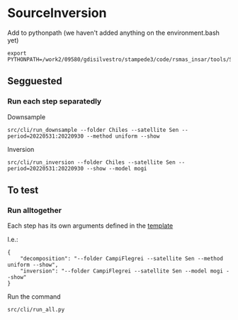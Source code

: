 # SourceInversion

Add to pythonpath (we haven't added anything on the environment.bash yet)
```
export PYTHONPATH=/work2/09580/gdisilvestro/stampede3/code/rsmas_insar/tools/SourceInversion:$PYTHONPATH
```

## Segguested
### Run each step separatedly

Downsample
```
src/cli/run_downsample --folder Chiles --satellite Sen --period=20220531:20220930 --method uniform --show
```

Inversion
```
src/cli/run_inversion --folder Chiles --satellite Sen --period=20220531:20220930 --show --model mogi
```

## To test
### Run alltogether

Each step has its own arguments defined in the [template](template.json)

I.e.:
```
{
    "decomposition": "--folder CampiFlegrei --satellite Sen --method uniform --show",
    "inversion": "--folder CampiFlegrei --satellite Sen --model mogi --show"
}
```
Run the command

```
src/cli/run_all.py
```
